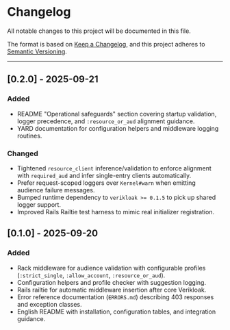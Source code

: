 # Changelog

All notable changes to this project will be documented in this file.

The format is based on [Keep a Changelog](https://keepachangelog.com/en/1.1.0/),
and this project adheres to [Semantic Versioning](https://semver.org/spec/v2.0.0.html).

---

## [0.2.0] - 2025-09-21

### Added
- README "Operational safeguards" section covering startup validation, logger precedence, and `:resource_or_aud` alignment guidance.
- YARD documentation for configuration helpers and middleware logging routines.

### Changed
- Tightened `resource_client` inference/validation to enforce alignment with `required_aud` and infer single-entry clients automatically.
- Prefer request-scoped loggers over `Kernel#warn` when emitting audience failure messages.
- Bumped runtime dependency to `verikloak >= 0.1.5` to pick up shared logger support.
- Improved Rails Railtie test harness to mimic real initializer registration.

## [0.1.0] - 2025-09-20

### Added
- Rack middleware for audience validation with configurable profiles (`:strict_single`, `:allow_account`, `:resource_or_aud`).
- Configuration helpers and profile checker with suggestion logging.
- Rails railtie for automatic middleware insertion after core Verikloak.
- Error reference documentation (`ERRORS.md`) describing 403 responses and exception classes.
- English README with installation, configuration tables, and integration guidance.
